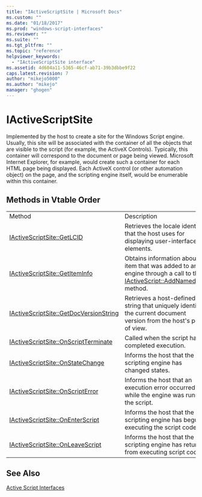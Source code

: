 ```yaml
---
title: "IActiveScriptSite | Microsoft Docs"
ms.custom: ""
ms.date: "01/18/2017"
ms.prod: "windows-script-interfaces"
ms.reviewer: ""
ms.suite: ""
ms.tgt_pltfrm: ""
ms.topic: "reference"
helpviewer_keywords: 
  - "IActiveScriptSite interface"
ms.assetid: 4d604a11-5365-46cf-ab71-39b3dbbe9f22
caps.latest.revision: 7
author: "mikejo5000"
ms.author: "mikejo"
manager: "ghogen"
---
```

# IActiveScriptSite
Implemented by the host to create a site for the Windows Script engine. Usually, this site will be associated with the container of all the objects that are visible to the script (for example, the ActiveX Controls). Typically, this container will correspond to the document or page being viewed. Microsoft Internet Explorer, for example, would create such a container for each HTML page being displayed. Each ActiveX control (or other automation object) on the page, and the scripting engine itself, would be enumerable within this container.  
  
## Methods in Vtable Order  
  
|||  
|-|-|  
|Method|Description|  
|[IActiveScriptSite::GetLCID](../../winscript/reference/iactivescriptsite-getlcid.md)|Retrieves the locale identifier that the host uses for displaying user-interface elements.|  
|[IActiveScriptSite::GetItemInfo](../../winscript/reference/iactivescriptsite-getiteminfo.md)|Obtains information about an item that was added to an engine through a call to the [IActiveScript::AddNamedItem](../../winscript/reference/iactivescript-addnameditem.md) method.|  
|[IActiveScriptSite::GetDocVersionString](../../winscript/reference/iactivescriptsite-getdocversionstring.md)|Retrieves a host-defined string that uniquely identifies the current document version from the host's point of view.|  
|[IActiveScriptSite::OnScriptTerminate](../../winscript/reference/iactivescriptsite-onscriptterminate.md)|Called when the script has completed execution.|  
|[IActiveScriptSite::OnStateChange](../../winscript/reference/iactivescriptsite-onstatechange.md)|Informs the host that the scripting engine has changed states.|  
|[IActiveScriptSite::OnScriptError](../../winscript/reference/iactivescriptsite-onscripterror.md)|Informs the host that an execution error occurred while the engine was running the script.|  
|[IActiveScriptSite::OnEnterScript](../../winscript/reference/iactivescriptsite-onenterscript.md)|Informs the host that the scripting engine has begun executing the script code.|  
|[IActiveScriptSite::OnLeaveScript](../../winscript/reference/iactivescriptsite-onleavescript.md)|Informs the host that the scripting engine has returned from executing script code.|  
  
## See Also  
 [Active Script Interfaces](../../winscript/reference/active-script-interfaces.md)